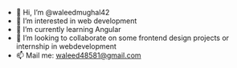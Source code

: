 - 👋 Hi, I’m @waleedmughal42
- 👀 I’m interested in web development
- 🌱 I’m currently learning Angular
- 💞️ I’m looking to collaborate on some frontend design projects or internship in webdevelopment
- 📫 Mail me: waleed48581@gmail.com

<!---
waleedmughal42/waleedmughal42 is a ✨ special ✨ repository because its `README.md` (this file) appears on your GitHub profile.
You can click the Preview link to take a look at your changes.
--->
